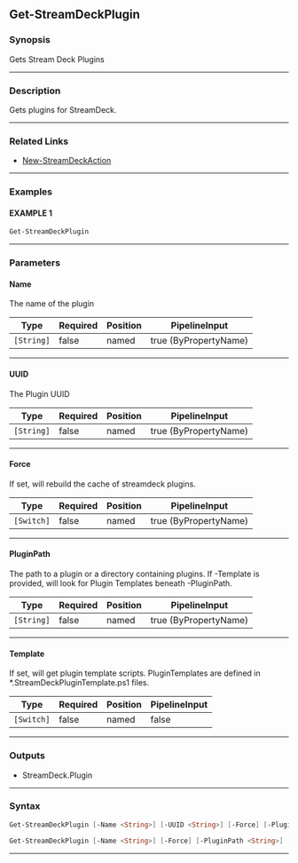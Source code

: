 Get-StreamDeckPlugin
--------------------
### Synopsis
Gets Stream Deck Plugins

---
### Description

Gets plugins for StreamDeck.

---
### Related Links
* [New-StreamDeckAction](New-StreamDeckAction.md)



---
### Examples
#### EXAMPLE 1
```PowerShell
Get-StreamDeckPlugin
```

---
### Parameters
#### **Name**

The name of the plugin






|Type      |Required|Position|PipelineInput        |
|----------|--------|--------|---------------------|
|`[String]`|false   |named   |true (ByPropertyName)|



---
#### **UUID**

The Plugin UUID






|Type      |Required|Position|PipelineInput        |
|----------|--------|--------|---------------------|
|`[String]`|false   |named   |true (ByPropertyName)|



---
#### **Force**

If set, will rebuild the cache of streamdeck plugins.






|Type      |Required|Position|PipelineInput        |
|----------|--------|--------|---------------------|
|`[Switch]`|false   |named   |true (ByPropertyName)|



---
#### **PluginPath**

The path to a plugin or a directory containing plugins.
If -Template is provided, will look for Plugin Templates beneath -PluginPath.






|Type      |Required|Position|PipelineInput        |
|----------|--------|--------|---------------------|
|`[String]`|false   |named   |true (ByPropertyName)|



---
#### **Template**

If set, will get plugin template scripts.
PluginTemplates are defined in *.StreamDeckPluginTemplate.ps1 files.






|Type      |Required|Position|PipelineInput|
|----------|--------|--------|-------------|
|`[Switch]`|false   |named   |false        |



---
### Outputs
* StreamDeck.Plugin




---
### Syntax
```PowerShell
Get-StreamDeckPlugin [-Name <String>] [-UUID <String>] [-Force] [-PluginPath <String>] [<CommonParameters>]
```
```PowerShell
Get-StreamDeckPlugin [-Name <String>] [-Force] [-PluginPath <String>] [-Template] [<CommonParameters>]
```
---
